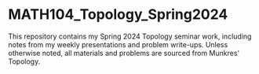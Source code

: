 # MATH104_Topology_Spring2024

This repository contains my Spring 2024 Topology seminar work, including notes from my weekly presentations and problem write-ups. Unless otherwise noted, all materials and problems are sourced from Munkres' Topology.
